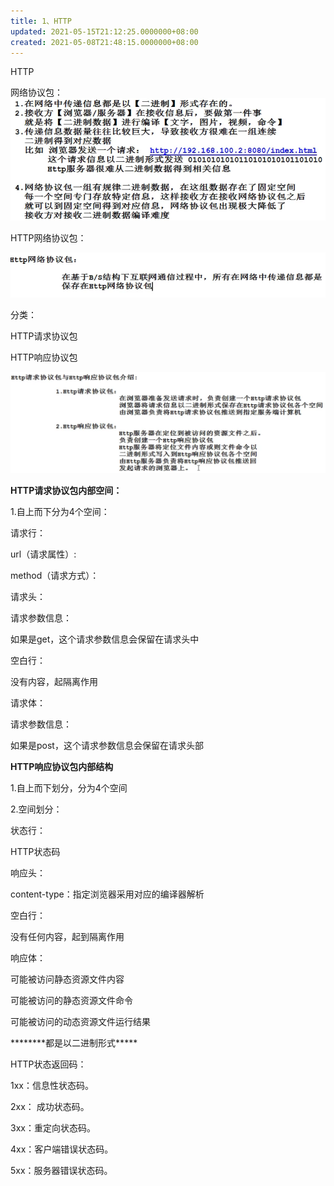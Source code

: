 ```yaml
---
title: 1、HTTP
updated: 2021-05-15T21:12:25.0000000+08:00
created: 2021-05-08T21:48:15.0000000+08:00
---
```


HTTP

网络协议包：
![image1](resources/image1.png)

HTTP网络协议包：

![image2](resources/image2.png)

分类：

HTTP请求协议包

HTTP响应协议包

![image3](resources/image3.png)

**HTTP请求协议包内部空间：**

1.自上而下分为4个空间：

请求行：

url（请求属性）:

method（请求方式）：

请求头：

请求参数信息：

如果是get，这个请求参数信息会保留在请求头中

空白行：

没有内容，起隔离作用

请求体：

请求参数信息：

如果是post，这个请求参数信息会保留在请求头部

**HTTP响应协议包内部结构**

1.自上而下划分，分为4个空间

2.空间划分：

状态行：

HTTP状态码

响应头：

content-type：指定浏览器采用对应的编译器解析

空白行：

没有任何内容，起到隔离作用

响应体：

可能被访问静态资源文件内容

可能被访问的静态资源文件命令

可能被访问的动态资源文件运行结果

\*\*\*\*\*\*\*\*都是以二进制形式\*\*\*\*\*

HTTP状态返回码：

1xx：信息性状态码。

2xx： 成功状态码。

3xx：重定向状态码。

4xx：客户端错误状态码。

5xx：服务器错误状态码。
